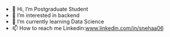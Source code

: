 - 👋 Hi, I’m Postgraduate Student
- 👀 I’m interested in backend
- 🌱 I’m currently learning Data Science
- 📫 How to reach me Linkedin:www.linkedin.com/in/snehaa06

<!---
Snehaa-06/Snehaa-06 is a ✨ special ✨ repository because its `README.md` (this file) appears on your GitHub profile.
You can click the Preview link to take a look at your changes.
--->
